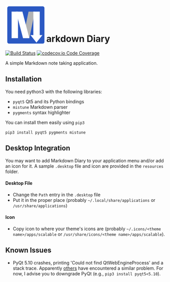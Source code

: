 # <img src="resources/markdown-diary.svg" style="margin-bottom:-11px;">arkdown Diary


[![Build Status](https://travis-ci.org/dcervenkov/markdown-diary.svg?branch=master)](https://travis-ci.org/dcervenkov/markdown-diary)
[![codecov.io Code Coverage](https://img.shields.io/codecov/c/github/dcervenkov/markdown-diary.svg?maxAge=2592000)](https://codecov.io/github/dcervenkov/markdown-diary?branch=master)

A simple Markdown note taking application.


## Installation

You need python3 with the following libraries: 
 - `pyqt5` Qt5 and its Python bindings
 - `mistune` Markdown parser
 - `pygments` syntax highlighter

You can install them easily using `pip3` 
```
pip3 install pyqt5 pygments mistune
```


## Desktop Integration

You may want to add Markdown Diary to your application menu and/or add an icon for it. A sample `.desktop` file and icon are provided in the `resources` folder.

#### Desktop File

- Change the `Path` entry in the `.desktop` file
- Put it in the proper place (probably `~/.local/share/applications` or `/usr/share/applications`)

#### Icon

- Copy icon to where your theme's icons are (probably `~/.icons/<theme name>/apps/scalable` or `/usr/share/icons/<theme name>/apps/scalable`).

## Known Issues

- PyQt 5.10 crashes, printing 'Could not find QtWebEngineProcess' and a stack trace. Apparently [others](https://github.com/spyder-ide/spyder/issues/6577) have encountered a similar problem. For now, I advise you to downgrade PyQt (e.g., `pip3 install pyqt5<5.10`).
